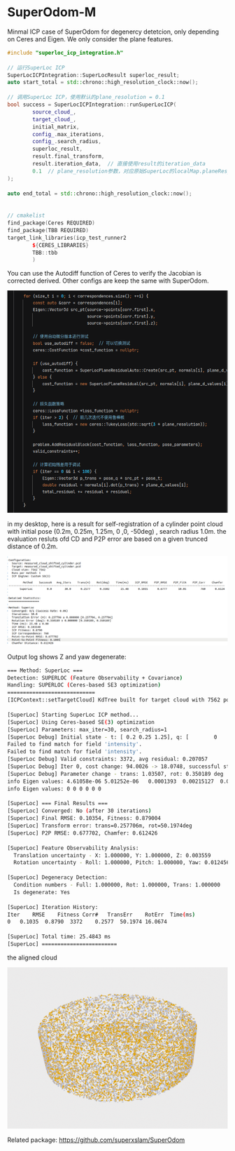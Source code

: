 # SuperOdom-M
Minmal ICP case of SuperOdom for degenercy detetcion, only depending on Ceres and Eigen. We only consider the plane features.

```c++
#include "superloc_icp_integration.h"

// 运行SuperLoc ICP
SuperLocICPIntegration::SuperLocResult superloc_result;
auto start_total = std::chrono::high_resolution_clock::now();

// 调用SuperLoc ICP，使用默认的plane_resolution = 0.1
bool success = SuperLocICPIntegration::runSuperLocICP(
        source_cloud_,
        target_cloud_,
        initial_matrix,
        config_.max_iterations,
        config_.search_radius,
        superloc_result,
        result.final_transform,
        result.iteration_data,  // 直接使用result的iteration_data
        0.1  // plane_resolution参数，对应原始SuperLoc的localMap.planeRes_
);

auto end_total = std::chrono::high_resolution_clock::now();


// cmakelist
find_package(Ceres REQUIRED)
find_package(TBB REQUIRED)
target_link_libraries(icp_test_runner2
        ${CERES_LIBRARIES}
        TBB::tbb
        )

```

You can use the Autodiff function of Ceres to verify  the Jacobian is corrected derived. Other configs are keep the same with SuperOdom.

![image-20250613153500037](./README/image-20250613153500037.png)

in my desktop, here is a result for self-registration of a cylinder point cloud with initial pose (0.2m, 0.25m, 1.25m, 0 ,0, -50deg) , search radius 1.0m. the evaluation resluts ofd CD and P2P error are based on a given trunced distance of 0.2m.

![image-20250613153743410](./README/image-20250613153743410.png)

Output log shows Z and yaw degenerate:

```bash
=== Method: SuperLoc ===
Detection: SUPERLOC (Feature Observability + Covariance)
Handling: SUPERLOC (Ceres-based SE3 optimization)
============================
[ICPContext::setTargetCloud] KdTree built for target cloud with 7562 points.

[SuperLoc] Starting SuperLoc ICP method...
[SuperLoc] Using Ceres-based SE(3) optimization
[SuperLoc] Parameters: max_iter=30, search_radius=1
[SuperLoc Debug] Initial state - t: [ 0.2 0.25 1.25], q: [        0         0 -0.422618  0.906308]
Failed to find match for field 'intensity'.
Failed to find match for field 'intensity'.
[SuperLoc Debug] Valid constraints: 3372, avg residual: 0.207057
[SuperLoc Debug] Iter 0, cost change: 94.0026 -> 18.0748, successful steps: 2
[SuperLoc Debug] Parameter change - trans: 1.03507, rot: 0.350189 deg
info Eigen values: 4.61058e-06 5.01252e-06   0.0001393  0.00215127  0.00240307    0.121005
info Eigen values: 0 0 0 0 0 0

[SuperLoc] === Final Results ===
[SuperLoc] Converged: No (after 30 iterations)
[SuperLoc] Final RMSE: 0.10354, Fitness: 0.879004
[SuperLoc] Transform error: trans=0.257706m, rot=50.1974deg
[SuperLoc] P2P RMSE: 0.677702, Chamfer: 0.612426

[SuperLoc] Feature Observability Analysis:
  Translation uncertainty - X: 1.000000, Y: 1.000000, Z: 0.003559
  Rotation uncertainty - Roll: 1.000000, Pitch: 1.000000, Yaw: 0.012456

[SuperLoc] Degeneracy Detection:
  Condition numbers - Full: 1.000000, Rot: 1.000000, Trans: 1.000000
  Is degenerate: Yes

[SuperLoc] Iteration History:
Iter	RMSE	Fitness	Corr#	TransErr	RotErr	Time(ms)
0	0.1035	0.8790	3372	0.2577	50.1974	16.0674

[SuperLoc] Total time: 25.4843 ms
[SuperLoc] ========================
```

the aligned cloud

![image-20250613154052218](./README/image-20250613154052218.png)

Related package:  https://github.com/superxslam/SuperOdom

 
